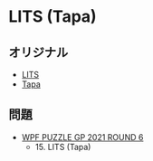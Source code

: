 # LITS (Tapa)

## オリジナル
- [LITS](lits.md)
- [Tapa](tapa.md)

## 問題
- [WPF PUZZLE GP 2021 ROUND 6](../questions/wpfpgp2021_6.md)
	- 15\. LITS (Tapa)
